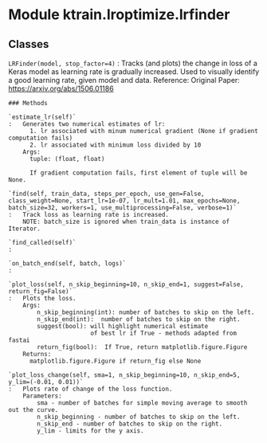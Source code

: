 Module ktrain.lroptimize.lrfinder
=================================

Classes
-------

`LRFinder(model, stop_factor=4)`
:   Tracks (and plots) the change in loss of a Keras model as learning rate is gradually increased.
    Used to visually identify a good learning rate, given model and data.
    Reference:
        Original Paper: https://arxiv.org/abs/1506.01186

    ### Methods

    `estimate_lr(self)`
    :   Generates two numerical estimates of lr: 
          1. lr associated with minum numerical gradient (None if gradient computation fails)
          2. lr associated with minimum loss divided by 10
        Args:
          tuple: (float, float)
        
          If gradient computation fails, first element of tuple will be None.

    `find(self, train_data, steps_per_epoch, use_gen=False, class_weight=None, start_lr=1e-07, lr_mult=1.01, max_epochs=None, batch_size=32, workers=1, use_multiprocessing=False, verbose=1)`
    :   Track loss as learning rate is increased.
        NOTE: batch_size is ignored when train_data is instance of Iterator.

    `find_called(self)`
    :

    `on_batch_end(self, batch, logs)`
    :

    `plot_loss(self, n_skip_beginning=10, n_skip_end=1, suggest=False, return_fig=False)`
    :   Plots the loss.
        Args:
            n_skip_beginning(int): number of batches to skip on the left.
            n_skip_end(int):  number of batches to skip on the right.
            suggest(bool): will highlight numerical estimate
                           of best lr if True - methods adapted from fastai
            return_fig(bool):  If True, return matplotlib.figure.Figure
        Returns:
          matplotlib.figure.Figure if return_fig else None

    `plot_loss_change(self, sma=1, n_skip_beginning=10, n_skip_end=5, y_lim=(-0.01, 0.01))`
    :   Plots rate of change of the loss function.
        Parameters:
            sma - number of batches for simple moving average to smooth out the curve.
            n_skip_beginning - number of batches to skip on the left.
            n_skip_end - number of batches to skip on the right.
            y_lim - limits for the y axis.